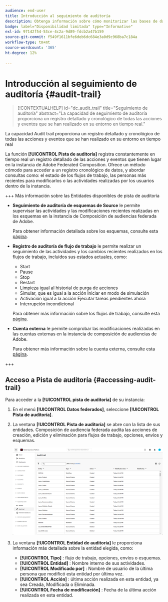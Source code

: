 ```yaml
---
audience: end-user
title: Introducción al seguimiento de auditoría
description: Obtenga información sobre cómo monitorizar las bases de datos con la pista de auditoría
badge: label="Disponibilidad limitada" type="Informative"
exl-id: 97142f54-53ce-4c2a-9d89-fdcb2a47b159
source-git-commit: f549f1611bfe6deb6dc684e3a0d9c968ba7c184a
workflow-type: tm+mt
source-wordcount: '365'
ht-degree: 12%

---
```


# Introducción al seguimiento de auditoría {#audit-trail}

>[!CONTEXTUALHELP]
>id="dc_audit_trail"
>title="Seguimiento de auditoría"
>abstract="La capacidad de seguimiento de auditoría proporciona un registro detallado y cronológico de todas las acciones y eventos que se han realizado en su entorno en tiempo real."

La capacidad Audit trail proporciona un registro detallado y cronológico de todas las acciones y eventos que se han realizado en su entorno en tiempo real

La función **[!UICONTROL Pista de auditoría]** registra constantemente en tiempo real un registro detallado de las acciones y eventos que tienen lugar en la instancia de Adobe Federated Composition. Ofrece un método cómodo para acceder a un registro cronológico de datos, y abordar consultas como: el estado de los flujos de trabajo, las personas más recientes para modificarlos o las actividades realizadas por los usuarios dentro de la instancia.

+++ Más información sobre las Entidades disponibles de pista de auditoría

* **Seguimiento de auditoría de esquemas de Source** le permite supervisar las actividades y las modificaciones recientes realizadas en los esquemas en la instancia de Composición de audiencias federada de Adobe.

  Para obtener información detallada sobre los esquemas, consulte esta [página](../customer/schemas.md).

* **Registro de auditoría de flujo de trabajo** le permite realizar un seguimiento de las actividades y los cambios recientes realizados en los flujos de trabajo, incluidos sus estados actuales, como:

   * Start
   * Pause
   * Stop
   * Restart
   * Limpieza igual al historial de purga de acciones
   * Simular, que es igual a la acción Iniciar en modo de simulación
   * Activación igual a la acción Ejecutar tareas pendientes ahora
   * Interrupción incondicional

  Para obtener más información sobre los flujos de trabajo, consulte esta [página](../compositions/gs-compositions.md).

* **Cuenta externa** le permite comprobar las modificaciones realizadas en las cuentas externas en la instancia de composición de audiencias de Adobe.

  Para obtener más información sobre la cuenta externa, consulte esta [página](../connections/federated-db.md).

+++

## Acceso a Pista de auditoría {#accessing-audit-trail}

Para acceder a la **[!UICONTROL pista de auditoría]** de su instancia:

1. En el menú **[!UICONTROL Datos federados]**, seleccione **[!UICONTROL Pista de auditoría]**.

1. La ventana **[!UICONTROL Pista de auditoría]** se abre con la lista de sus entidades. Composición de audiencia federada audita las acciones de creación, edición y eliminación para flujos de trabajo, opciones, envíos y esquemas.

   ![](assets/audit_trail.png)

1. La ventana **[!UICONTROL Entidad de auditoría]** le proporciona información más detallada sobre la entidad elegida, como:

   * **[!UICONTROL Tipo]** : flujo de trabajo, opciones, envíos o esquemas.
   * **[!UICONTROL Entidad]** : Nombre interno de sus actividades.
   * **[!UICONTROL Modificado por]** : Nombre de usuario de la última persona que modificó esta entidad por última vez.
   * **[!UICONTROL Acción]** : última acción realizada en esta entidad, ya sea Creada, Modificada o Eliminada.
   * **[!UICONTROL Fecha de modificación]** : Fecha de la última acción realizada en esta entidad.
